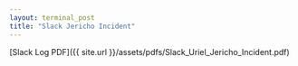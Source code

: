 ```yaml
---
layout: terminal_post
title: "Slack Jericho Incident"
---
```

[Slack Log PDF]({{ site.url }}/assets/pdfs/Slack_Uriel_Jericho_Incident.pdf)
